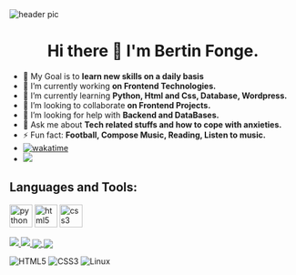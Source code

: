 <img src= "https://raw.githubusercontent.com/halfrost/halfrost/master/icons/header_.png" alt="header pic">
<h1 style = "text-align: center;"> Hi there 👋 I'm Bertin Fonge.</h1>

- 🎯 My Goal is to **learn new skills on a daily basis**
- 🔭 I’m currently working **on Frontend Technologies.**
- 🌱 I’m currently learning **Python, Html and Css, Database, Wordpress.**
- 👯 I’m looking to collaborate **on Frontend Projects.**
- 🤔 I’m looking for help with **Backend and DataBases.**
- 💬 Ask me about **Tech related stuffs and how to cope with anxieties.**
- ⚡ Fun fact: **Football, Compose Music, Reading, Listen to music.**
- [![wakatime](https://wakatime.com/badge/user/6bc7d279-4c45-4967-a549-814b4c255d77.svg)](https://wakatime.com/@6bc7d279-4c45-4967-a549-814b4c255d77)<br>
- ![](https://komarev.com/ghpvc/?username=BertinAm&color=blueviolet)


<h2 align="left">Languages and Tools:</h2>
<p align="left">
  <a href="https://www.w3schools.com/python/"><img src="https://upload.wikimedia.org/wikipedia/commons/0/0a/Python.svg" alt="python logo" width="40" height="40"/></a> 
<!--
<a href="https://javascript.info/"><img src="https://upload.wikimedia.org/wikipedia/commons/9/99/Unofficial_JavaScript_logo_2.svg" alt="js logo" width="40" height="40"></a>
-->
<a href="https://www.w3schools.com/html/"><img src="https://upload.wikimedia.org/wikipedia/commons/3/38/HTML5_Badge.svg" alt="html5 logo" width="40" height="40"></a>
<a href="https://www.w3schools.com/css/"><img src="https://upload.wikimedia.org/wikipedia/commons/d/d5/CSS3_logo_and_wordmark.svg" alt="css3 logo" width="40" height="40"></a></p>

<a href="https://github.com/anuraghazra/github-readme-stats">
    <img src="https://github-readme-stats.vercel.app/api/top-langs/?username=BertinAm&theme=tokyonight&layout=compact&hide_border=true&langs_count=6"/>
</a>

<a href="https://github.com/anuraghazra/github-readme-stats">
    <img src="https://github-readme-stats.vercel.app/api?username=BertinAm&count_private=true&show_icons=true&theme=tokyonight&hide_border=true">
</a>

<a href="https://github.com/anuraghazra/github-readme-stats">
    <img align="center" src="https://github-readme-stats.vercel.app/api/wakatime?username=BertinAm&theme=tokyonight&hide_border=true&line_height=30/"> 
</a>

<a href="https://git.io/streak-stats">
    <img align="center" src="https://github-readme-streak-stats.herokuapp.com/?user=BertinAm&theme=tokyonight&hide_border=true&format=[Y.]n.j"/>
</a>

<!--
**BertinAm/BertinAm** is a ✨ _special_ ✨ repository because its `README.md` (this file) appears on your GitHub profile.

Here are some ideas to get you started:
- 
- 
- 😄 Pronouns: ...
-  ...
-->
![HTML5](https://img.shields.io/badge/html5-%23E34F26.svg?style=for-the-badge&logo=html5&logoColor=white)
![CSS3](https://img.shields.io/badge/css3-%231572B6.svg?style=for-the-badge&logo=css3&logoColor=white)
![Linux](https://img.shields.io/badge/Linux-FCC624?style=for-the-badge&logo=linux&logoColor=black)



